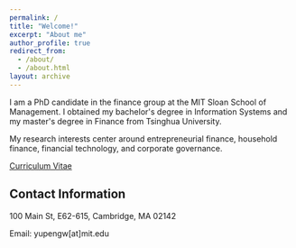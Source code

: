 ```yaml
---
permalink: /
title: "Welcome!"
excerpt: "About me"
author_profile: true
redirect_from: 
  - /about/
  - /about.html
layout: archive
---
```


I am a PhD candidate in the finance group at the MIT Sloan School of Management. I obtained my bachelor's degree in Information Systems and my master's degree in Finance from Tsinghua University.

My research interests center around entrepreneurial finance, household finance, financial technology, and corporate governance.

[Curriculum Vitae](https://yupenguu.github.io/files/YupengWang.pdf)


Contact Information
------

100 Main St, E62-615, Cambridge, MA 02142

Email: yupengw[at]mit.edu
